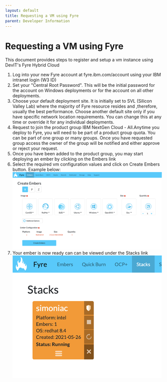 ```yaml
---
layout: default
title: Requesting a VM using Fyre 
parent: Developer Information
---
```

# Requesting a VM using Fyre

This document provides steps to register and setup a vm instance using DevIT's Fyre Hybrid Cloud

1. Log into your new Fyre account at fyre.ibm.com/account using your IBM intranet login (W3 ID)
2. Set your "Central Root Password". This will be the initial password for the  account on Windows deployments or for the  account on all other deployments.
3. Choose your default deployment site. It is initially set to SVL (Silicon Valley Lab) where the majority of Fyre resource resides and ,therefore, usually the best performance. Choose another default site only if you have specific network location requirements. You can change this at any time or override it for any individual deployments.
4. Request to join the product group IBM NextGen Cloud - All.Anytime you deploy to Fyre, you will need to be part of a product group quota. You can be part of one group or many groups. Once you have requested group access the owner of the group will be notified and either approve or reject your request.
5. Once you have been added to the product group, you may start deploying an ember by clicking on the Embers link
6. Select the required vm configuration values and click on Create Embers button. Example below:
![fyrevm1](attachments/fyrevm1.png)
7. Your ember is now ready can can be viewed under the Stacks link
![fyrevm2](attachments/fyrevm2.png)